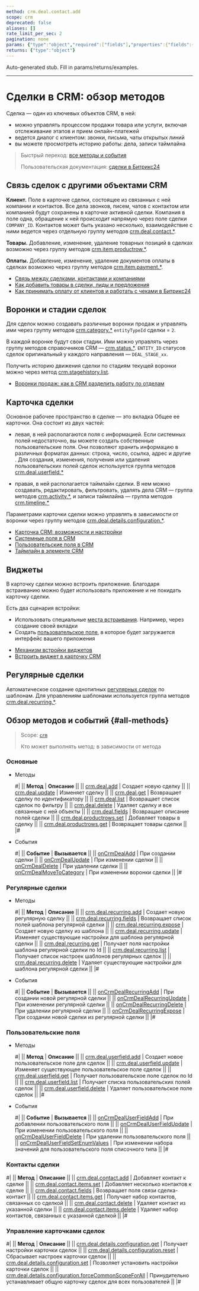 ```yaml
---
method: crm.deal.contact.add
scope: crm
deprecated: false
aliases: []
rate_limit_per_sec: 2
pagination: none
params: {"type":"object","required":["fields"],"properties":{"fields":{"type":"object"}}}
returns: {"type":"object"}
---
```


Auto-generated stub. Fill in params/returns/examples.

---

# Сделки в CRM: обзор методов

Сделка — один из ключевых объектов CRM, в ней:

* можно управлять процессом продажи товара или услуги, включая отслеживание этапов и прием онлайн-платежей
* ведется диалог с клиентом: звонки, письма, чаты открытых линий 
* вы можете просмотреть историю работы: дела, записи таймлайна

> Быстрый переход: [все методы и события](#all-methods) 
> 
> Пользовательская документация: [сделки в Битрикс24](https://helpdesk.bitrix24.ru/open/5493461/) 

## Связь сделок  с другими объектами CRM

**Клиент.** Поле в карточке сделки, состоящее из связанных с ней компании и контактов. Все дела звонков, писем, чатов с контактом или компанией будут сохранены в карточке активной сделки. Компания в поле одна, обращение к ней происходит напрямую через поле сделки `COMPANY_ID`. Контактов может быть указано несколько, взаимодействие с ними ведется через отдельную группу методов [crm.deal.contact.*](./contacts/index.md).

**Товары.** Добавление, изменение, удаление товарных позиций в сделках возможно через группу методов [crm.item.productrow.*](../universal/product-rows/index.md).

**Оплаты.** Добавление, изменение, удаление документов оплаты в сделках возможно через группу методов [crm.item.payment.*](../universal/payment/index.md).  



- [Связь между сделками, контактами и компаниями](https://helpdesk.bitrix24.ru/open/2501159/)
- [Как добавить товары в сделки, лиды и предложения](https://helpdesk.bitrix24.ru/open/13216242/)
- [Как принимать оплату от клиентов и работать с чеками в Битрикс24](https://helpdesk.bitrix24.ru/open/18225080/)



## Воронки и стадии сделок

Для сделок можно создавать различные воронки продаж и управлять ими через группу методов [crm.category.*](../universal/category/index.md) `entityTypeId` сделки = `2`.

В каждой воронке будут свои стадии. Ими можно управлять  через группу методов справочников CRM — [crm.status.*](../status/index.md). `ENTITY_ID` статусов сделок оригинальный у каждого направления — `DEAL_STAGE_xx`. 

Получить историю движения сделки по стадиям текущей воронки можно через метод [crm.stagehistory.list](../crm-stage-history-list.md). 



- [Воронки продаж: как в CRM разделить работу по отделам](https://helpdesk.bitrix24.ru/open/20732764/)



## Карточка сделки

Основное рабочее пространство в сделке — это вкладка Общее ее карточки. Она состоит из двух частей:

* левая, в ней располагаются поля с информацией. Если системных полей недостаточно, вы можете создать собственные пользовательские поля. Они позволяют хранить информацию в различных форматах данных: строка, число, ссылка, адрес и другие . Для создания, изменения, получения или удаления пользовательских полей сделок используется группа методов [crm.deal.userfield.*](./user-defined-fields/index.md)

* правая, в ней располагается таймлайн сделки. В нем можно создавать, редактировать, фильтровать, удалять дела CRM — группа методов [crm.activity.*](../timeline/activities/index.md), и записи таймлайна — группа методов [crm.timeline.*](../timeline/index.md)

Параметрами карточки сделки можно управлять в зависимости от воронки через группу методов [crm.deal.details.configuration.*](./custom-form/index.md).



- [Карточка CRM: возможности и настройки](https://helpdesk.bitrix24.ru/open/22804914/)
- [Системные поля в CRM](https://helpdesk.bitrix24.ru/open/18478840/)
- [Пользовательские поля в CRM](https://helpdesk.bitrix24.ru/open/22048980/)
- [Таймлайн в элементе CRM](https://helpdesk.bitrix24.ru/open/23960160/)



## Виджеты

В карточку сделки можно встроить приложение. Благодаря встраиванию можно будет использовать  приложение и не покидать карточку сделки.

Есть два сценария встройки:

* Использовать специальные [места встраивания](../../widgets/crm/index.md). Например, через создание своей вкладки
* Создать [пользовательское поле](../../../tutorials/crm/crm-widgets/widget-as-field-in-lead-page.md), в которое будет загружается интерфейс вашего приложения



- [Механизм встройки виджетов](../../widgets/index.md)
- [Встроить виджет в карточку CRM](../../../tutorials/crm/crm-widgets/widget-as-detail-tab.md)



## Регулярные сделки

Автоматическое создание однотипных [регулярных сделок](https://helpdesk.bitrix24.ru/open/18453980/) по шаблонам. Для управлениям шаблонами используется группа методов [crm.deal.recurring.*](./recurring-deals/index.md).

## Обзор методов и событий {#all-methods}

> Scope: [`crm`](../../scopes/permissions.md)
> 
> Кто может выполнять метод: в зависимости от метода

### Основные



- Методы

    #|
    || **Метод** | **Описание** ||
    || [crm.deal.add](./crm-deal-add.md) | Создает новую сделку ||
    || [crm.deal.update](./crm-deal-update.md) | Изменяет сделку ||
    || [crm.deal.get](./crm-deal-get.md) | Возвращает сделку по идентификатору ||
    || [crm.deal.list](./crm-deal-list.md) | Возвращает список сделок по фильтру ||
    || [crm.deal.delete](./crm-deal-delete.md) | Удаляет сделку и все связанные с ней объекты ||
    || [crm.deal.fields](./crm-deal-fields.md) | Возвращает описание полей сделки ||
    || [crm.deal.productrows.set](./crm-deal-productrows-set.md) | Добавляет товары в сделку ||
    || [crm.deal.productrows.get](./crm-deal-productrows-get.md) | Возвращает товары сделки ||
    |#

- События

    #|
    || **Событие** | **Вызывается** ||
    || [onCrmDealAdd](./events/on-crm-deal-add.md) | При создании сделки ||
    || [onCrmDealUpdate](./events/on-crm-deal-update.md) | При изменении сделки ||
    || [onCrmDealDelete](./events/on-crm-deal-delete.md) | При удалении сделки ||
    || [onCrmDealMoveToCategory](./events/on-crm-deal-move-to-category.md) | При изменении воронки сделки ||
    |#


  
### Регулярные сделки



- Методы

    #|
    || **Метод** | **Описание** ||
    || [crm.deal.recurring.add](./recurring-deals/crm-deal-recurring-add.md) | Создает новую регулярную сделку ||
    || [crm.deal.recurring.fields](./recurring-deals/crm-deal-recurring-fields.md) | Возвращает список полей шаблона регулярной сделки ||
    || [crm.deal.recurring.expose](./recurring-deals/crm-deal-recurring-expose.md) | Создает новую сделку из шаблона ||
    || [crm.deal.recurring.update](./recurring-deals/crm-deal-recurring-update.md) | Изменяет существующие настройки для шаблона регулярной сделки ||
    || [crm.deal.recurring.get](./recurring-deals/crm-deal-recurring-get.md) | Получает поля настройки шаблона регулярной сделки по Id ||
    || [crm.deal.recurring.list](./recurring-deals/crm-deal-recurring-list.md) | Получает список настроек шаблонов регулярных сделок ||
    || [crm.deal.recurring.delete](./recurring-deals/crm-deal-recurring-delete.md) | Удаляет существующие настройки для шаблона регулярной сделки ||
    |#

- События

    #|
    || **Событие** | **Вызывается** ||
    || [onCrmDealRecurringAdd](./recurring-deals/events/on-crm-deal-recurring-add.md) | При создании новой регулярной сделки ||
    || [onCrmDealRecurringUpdate](./recurring-deals/events/on-crm-deal-recurring-update.md) | При изменении регулярной сделки ||
    || [onCrmDealRecurringDelete](./recurring-deals/events/on-crm-deal-recurring-delete.md) | При удалении регулярной сделки ||
    || [onCrmDealRecurringExpose](./recurring-deals/events/on-crm-deal-recurring-expose.md) | При создании новой сделки из регулярной сделки ||
    |#



### Пользовательские поля



- Методы

    #|
    || **Метод** | **Описание** ||
    || [crm.deal.userfield.add](./user-defined-fields/crm-deal-userfield-add.md) | Создает новое пользовательское поле для сделок ||
    || [crm.deal.userfield.update](./user-defined-fields/crm-deal-userfield-update.md) | Изменяет существующее пользовательское поле сделок ||
    || [crm.deal.userfield.get](./user-defined-fields/crm-deal-userfield-get.md) | Получает пользовательское поле сделок по Id ||
    || [crm.deal.userfield.list](./user-defined-fields/crm-deal-userfield-list.md) | Получает списка пользовательских полей сделок ||
    || [crm.deal.userfield.delete](./user-defined-fields/crm-deal-userfield-delete.md) | Удаляет пользовательское поле сделок ||
    |#

- События

    #|
    || **Событие** | **Вызывается** ||
    || [onCrmDealUserFieldAdd](./user-defined-fields/events/on-crm-deal-user-field-add.md) | При добавлении пользовательского поля ||
    || [onCrmDealUserFieldUpdate](./user-defined-fields/events/on-crm-deal-user-field-update.md) | При изменении пользовательского поля ||
    || [onCrmDealUserFieldDelete](./user-defined-fields/events/on-crm-deal-user-field-delete.md) | При удалении пользовательского поля ||
    || [onCrmDealUserFieldSetEnumValues](./user-defined-fields/events/on-crm-deal-user-field-set-enum-values.md) | При изменении набора значений для пользовательского поля списочного типа ||
    |#



### Контакты сделки

#|
|| **Метод** | **Описание** ||
|| [crm.deal.contact.add](./contacts/crm-deal-contact-add.md) | Добавляет контакт к сделке ||
|| [crm.deal.contact.items.set](./contacts/crm-deal-contact-items-set.md) | Добавляет несколько контактов к сделке ||
|| [crm.deal.contact.fields](./contacts/crm-deal-contact-fields.md) | Возвращает поля связи сделка-контакт ||
|| [crm.deal.contact.items.get](./contacts/crm-deal-contact-items-get.md) | Получает набор контактов, связанных со сделкой ||
|| [crm.deal.contact.delete](./contacts/crm-deal-contact-delete.md) | Удаляет контакт из указанной сделки ||
|| [crm.deal.contact.items.delete](./contacts/crm-deal-contact-items-delete.md) | Удаляет набор контактов, связанных с указанной сделкой ||
|#

### Управление карточками сделок

#|
|| **Метод** | **Описание** ||
|| [crm.deal.details.configuration.get](./custom-form/crm-deal-details-configuration-get.md) | Получает настройки карточки сделок ||
|| [crm.deal.details.configuration.reset](./custom-form/crm-deal-details-configuration-reset.md) | Сбрасывает настроек карточки сделок ||
|| [crm.deal.details.configuration.set](./custom-form/crm-deal-details-configuration-set.md) | Позволяет установить настройки карточки сделок ||
|| [crm.deal.details.configuration.forceCommonScopeForAll](./custom-form/crm-deal-details-configuration-force-common-scope-for-all.md) | Принудительно устанавливает общую карточку сделок для всех пользователей ||
|#

